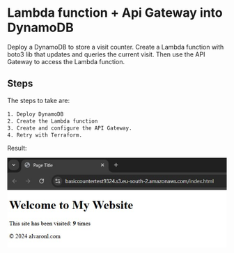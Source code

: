 # Lambda function + Api Gateway into DynamoDB

Deploy a DynamoDB to store a visit counter. Create a Lambda function with boto3 lib that updates and queries the current visit. Then use the API Gateway to access the Lambda function.

## Steps

The steps to take are:

    1. Deploy DynamoDB
    2. Create the Lambda function
    3. Create and configure the API Gateway.
    4. Retry with Terraform.

Result: 

![Image](pic.jpg "Result Image")
